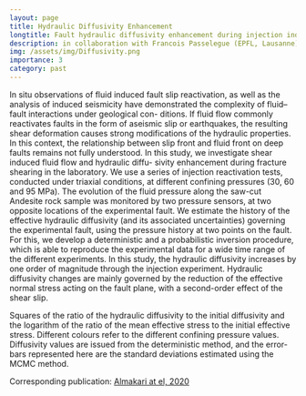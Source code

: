 ```yaml
---
layout: page
title: Hydraulic Diffusivity Enhancement
longtitle: Fault hydraulic diffusivity enhancement during injection induced fault reactivation application of pore pressure diffusion inversions to laboratory injection experiments
description: in collaboration with Francois Passelegue (EPFL, Lausanne) and Pierre Dublanchet, Herve Chauris and Alexandrine Gesret (MINES ParisTech) 
img: /assets/img/Diffusivity.png
importance: 3
category: past
---
```

In situ observations of fluid induced fault slip reactivation, as well as the analysis of induced seismicity have demonstrated the complexity of fluid–fault interactions under geological con- ditions. If fluid flow commonly reactivates faults in the form of aseismic slip or earthquakes, the resulting shear deformation causes strong modifications of the hydraulic properties. In this context, the relationship between slip front and fluid front on deep faults remains not fully understood. In this study, we investigate shear induced fluid flow and hydraulic diffu- sivity enhancement during fracture shearing in the laboratory. We use a series of injection reactivation tests, conducted under triaxial conditions, at different confining pressures (30, 60 and 95 MPa). The evolution of the fluid pressure along the saw-cut Andesite rock sample was monitored by two pressure sensors, at two opposite locations of the experimental fault. We estimate the history of the effective hydraulic diffusivity (and its associated uncertainties) governing the experimental fault, using the pressure history at two points on the fault. For this, we develop a deterministic and a probabilistic inversion procedure, which is able to reproduce the experimental data for a wide time range of the different experiments. In this study, the hydraulic diffusivity increases by one order of magnitude through the injection experiment. Hydraulic diffusivity changes are mainly governed by the reduction of the effective normal stress acting on the fault plane, with a second-order effect of the shear slip.

<div class="row">
    <div class="col-sm mt-3 mt-md-0">
        <img class="img-fluid rounded z-depth-1" src="{{ '/assets/img/Diffusivity.png' | relative_url }}" alt="" title="example image"/>
    </div>
</div>
<div class="caption">
    Squares of the ratio of the hydraulic diffusivity to the initial diffusivity and the logarithm of the ratio of the mean effective stress to the initial effective stress. Different colours refer to the different confining pressure values. Diffusivity values are issued from the deterministic method, and the error-bars represented here are the standard deviations estimated using the MCMC method.
</div>

Corresponding publication: [Almakari at el, 2020](./../../assets/pdf/Almakari_GJI_2020.pdf)

